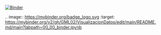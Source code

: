[![Binder](https://mybinder.org/badge_logo.svg)](https://mybinder.org/v2/gh/GML02/VisualizacionDatos/edit/main/README.md/main?labpath=00_00_binder.ipynb)

.. image:: https://mybinder.org/badge_logo.svg
 :target: https://mybinder.org/v2/gh/GML02/VisualizacionDatos/edit/main/README.md/main?labpath=00_00_binder.ipynb
 
 

